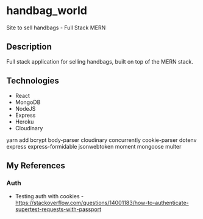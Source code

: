 # handbag_world

Site to sell handbags - Full Stack MERN

## Description

Full stack application for selling handbags, built on top of the MERN stack.

## Technologies

- React
- MongoDB
- NodeJS
- Express
- Heroku
- Cloudinary


yarn add bcrypt body-parser cloudinary concurrently cookie-parser dotenv express express-formidable jsonwebtoken moment mongoose multer


## My References

### Auth

- Testing auth with cookies - https://stackoverflow.com/questions/14001183/how-to-authenticate-supertest-requests-with-passport